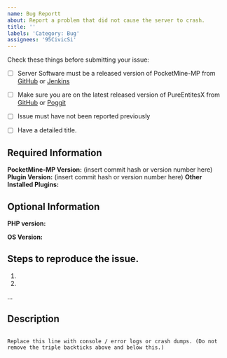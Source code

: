 ```yaml
---
name: Bug Reportt
about: Report a problem that did not cause the server to crash.
title: ''
labels: 'Category: Bug'
assignees: '95CivicSi'
---
```


<!-- Failure to complete the required fields will result in the issue being closed. -->

Check these things before submitting your issue:
- [ ] Server Software must be a released version of PocketMine-MP from [GitHub](https://github.com/pmmp/PocketMine-MP/releases/) or [Jenkins](https://jenkins.pmmp.io/job/PocketMine-MP/)
- [ ] Make sure you are on the latest released version of PureEntitesX from [GitHub](https://github.com/RevivalPMMP/PureEntitiesX/releases/) or [Poggit](https://poggit.io/p/PureEntitiesX)
- [ ] Issue must have not been reported previously
- [ ] Have a detailed title.


<!-- REQUIRED INFORMATION - Labels should be self explainatory, failure to fill out this section will get your issued closed with Resolution status of "Invalid". -->
## Required Information
  __PocketMine-MP Version:__ (insert commit hash or version number here)
  __Plugin Version:__ (insert commit hash or version number here)
  __Other Installed Plugins:__ 


<!-- OPTIONAL INFORMATION - use this section for posting crash dumps, backtraces or other files(please use code markdown!) -->
## Optional Information
  __PHP version:__ 

  __OS Version:__ 

<!-- STEPS TO REPRODUCE - Don't fill this out if the problem occurs immediately after install. -->
## Steps to reproduce the issue.
1.  
2.  
...

<!-- Description of the Problem - A detailed description of the problem and any related information about how the issue was discovered. -->
## Description
  



```

Replace this line with console / error logs or crash dumps. (Do not remove the triple backticks above and below this.)

```